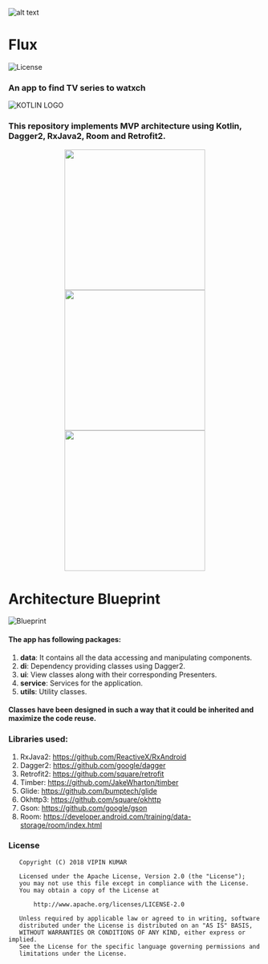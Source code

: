 ![alt text](https://github.com/vicky7230/Flux/blob/master/app/src/main/res/mipmap-xhdpi/ic_launcher.png "Logo")

# Flux
![License](https://img.shields.io/badge/LICENSE-Apache%20License%202.0-blue.svg)
 
### An app to find TV series to watxch  
![KOTLIN LOGO](https://github.com/vicky7230/Cucumber/blob/master/graphics/kotLogo.png "Flux is written in kotlin")


### This repository implements MVP architecture using Kotlin, Dagger2, RxJava2, Room and Retrofit2. 

<p align="center">
  <img src="https://github.com/vicky7230/Cucumber/blob/master/graphics/1.png" width="280">
  <img src="https://github.com/vicky7230/Cucumber/blob/master/graphics/2.png" width="280">
  <img src="https://github.com/vicky7230/Cucumber/blob/master/graphics/3.png" width="280">
</p>

# Architecture Blueprint
![Blueprint](https://janishar.github.io/images/mvp-app-pics/mvp-arch.png)
<br>

#### The app has following packages:
1. **data**: It contains all the data accessing and manipulating components.
2. **di**: Dependency providing classes using Dagger2.
3. **ui**: View classes along with their corresponding Presenters.
4. **service**: Services for the application.
5. **utils**: Utility classes.

#### Classes have been designed in such a way that it could be inherited and maximize the code reuse.

### Libraries used:
1. RxJava2: https://github.com/ReactiveX/RxAndroid
2. Dagger2: https://github.com/google/dagger
3. Retrofit2: https://github.com/square/retrofit
4. Timber: https://github.com/JakeWharton/timber
5. Glide: https://github.com/bumptech/glide
6. Okhttp3: https://github.com/square/okhttp
7. Gson: https://github.com/google/gson
8. Room: https://developer.android.com/training/data-storage/room/index.html

### License
```
   Copyright (C) 2018 VIPIN KUMAR

   Licensed under the Apache License, Version 2.0 (the "License");
   you may not use this file except in compliance with the License.
   You may obtain a copy of the License at

       http://www.apache.org/licenses/LICENSE-2.0

   Unless required by applicable law or agreed to in writing, software
   distributed under the License is distributed on an "AS IS" BASIS,
   WITHOUT WARRANTIES OR CONDITIONS OF ANY KIND, either express or implied.
   See the License for the specific language governing permissions and
   limitations under the License.
```
